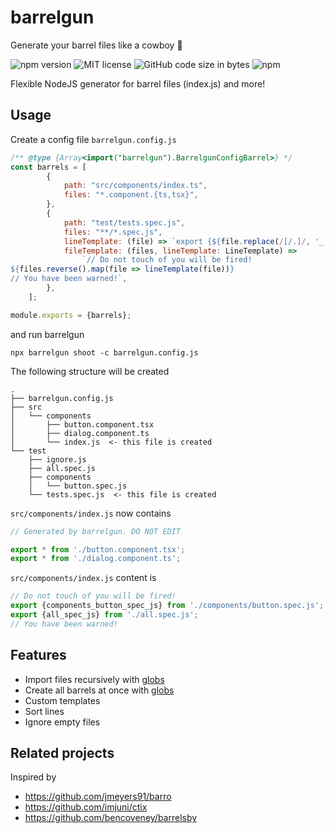 # barrelgun

Generate your barrel files like a cowboy 🤠

![npm version](https://img.shields.io/npm/v/barrelgun)
![MIT license](https://img.shields.io/npm/l/barrelgun)
![GitHub code size in bytes](https://img.shields.io/github/languages/code-size/petrzjunior/barrelgun)
![npm](https://img.shields.io/npm/dw/barrelgun)

Flexible NodeJS generator for barrel files (index.js) and more!

## Usage

Create a config file `barrelgun.config.js`

```js
/** @type {Array<import("barrelgun").BarrelgunConfigBarrel>} */
const barrels = [
		{
			path: "src/components/index.ts",
			files: "*.component.{ts,tsx}",
		},
		{
			path: "test/tests.spec.js",
			files: "**/*.spec.js",
			lineTemplate: (file) => `export {${file.replace(/[/.]/, '_')} from '${file}';`,
			fileTemplate: (files, lineTemplate: LineTemplate) =>
				`// Do not touch of you will be fired!			
${files.reverse().map(file => lineTemplate(file))}
// You have been warned!`,
		},
	];

module.exports = {barrels};
```

and run barrelgun

```shell
npx barrelgun shoot -c barrelgun.config.js
```

The following structure will be created

```
.
├── barrelgun.config.js
├── src
│   └── components
│       ├── button.component.tsx
│       ├── dialog.component.ts
│       └── index.js  <- this file is created
└── test
    ├── ignore.js
    ├── all.spec.js
    ├── components
    │   └── button.spec.js
    └── tests.spec.js  <- this file is created
```

`src/components/index.js` now contains

```ts
// Generated by barrelgun. DO NOT EDIT

export * from './button.component.tsx';
export * from './dialog.component.ts';
```

`src/components/index.js` content is

```js
// Do not touch of you will be fired!			
export {components_button_spec_js} from './components/button.spec.js';
export {all_spec_js} from './all.spec.js';
// You have been warned!
```

## Features

- Import files recursively with [globs](https://github.com/mrmlnc/fast-glob)
- Create all barrels at once with  [globs](https://github.com/mrmlnc/fast-glob)
- Custom templates
- Sort lines
- Ignore empty files

## Related projects

Inspired by

- https://github.com/jmeyers91/barro
- https://github.com/imjuni/ctix
- https://github.com/bencoveney/barrelsby
